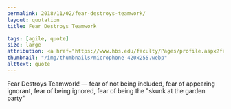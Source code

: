 ```yaml
---
permalink: 2018/11/02/fear-destroys-teamwork/
layout: quotation
title: Fear Destroys Teamwork

tags: [agile, quote]
size: large
attribution: <a href="https://www.hbs.edu/faculty/Pages/profile.aspx?facId=6451">Amy C. Edmondson</a>
thumbnail: "/img/thumbnails/microphone-420x255.webp"
alttext: quote
---
```


Fear Destroys Teamwork! — fear of not being included, fear of appearing ignorant, fear of being ignored,
fear of being the "skunk at the garden party"
